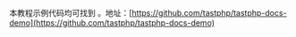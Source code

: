 本教程示例代码均可找到 。地址：[https://github.com/tastphp/tastphp-docs-demo](https://github.com/tastphp/tastphp-docs-demo)

